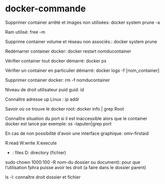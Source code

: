 # docker-commande
Supprimer container arrêté et images non utilisées: docker system prune -a

Ram utilisé: free -m

Supprime container volume et réseau non associés.: docker system prune

Redémarrer container docker: docker restart nomducontainer

Vérifier container tout docker démarré: docker ps 

Vérifier un container en particulier démarré: docker logs -f [nom_container]

Supprimer container docker: rm -f nomducontainer

Niveau de droit utilisateur puid guid: id <nom utilisateur>

Connaître adresse up Linux : ip addr

Savoir où ce trouve le docker root: docker info | grep Root

Connaître situation du port si il est inaccessible alors que le container docker est lancé par exemple: ss -laputen|grep port

En cas de non possibilité d'avoir une interface graphique: omv-firstaid 

R:read
W:write
X:execute 
- : files 
D: directory (fichier)

sudo chown 1000:100 -R nom-du dossier ou document): pour que l’utilisation fphra puisse avoir les droit (a faire dans le dossier parent)

ls -l: connaître droit dossier et fichier
